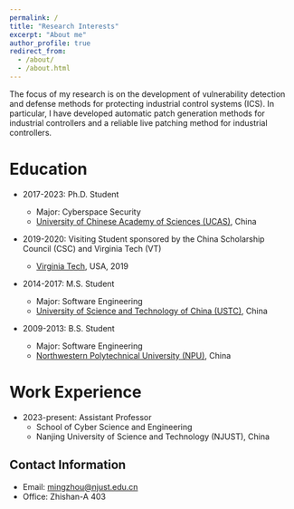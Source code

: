 ```yaml
---
permalink: /
title: "Research Interests"
excerpt: "About me"
author_profile: true
redirect_from: 
  - /about/
  - /about.html
---
```


The focus of my research is on the development of vulnerability detection and defense methods for protecting industrial control systems (ICS). In particular, I have developed automatic patch generation methods for industrial controllers and a reliable live patching method for industrial controllers. 

Education
======
* 2017-2023: Ph.D. Student
  * Major: Cyberspace Security
  * [University of Chinese Academy of Sciences (UCAS)](https://english.ucas.ac.cn/), China

* 2019-2020: Visiting Student sponsored by the China Scholarship Council (CSC) and Virginia Tech (VT)
  * [Virginia Tech](https://dcarea.vt.edu/), USA, 2019

* 2014-2017: M.S. Student
  * Major: Software Engineering
  * [University of Science and Technology of China (USTC)](https://en.ustc.edu.cn/), China

* 2009-2013: B.S. Student
  * Major: Software Engineering
  * [Northwestern Polytechnical University (NPU)](https://en.nwpu.edu.cn/), China

Work Experience
======
* 2023-present: Assistant Professor
  * School of Cyber Science and Engineering
  * Nanjing University of Science and Technology (NJUST), China

Contact Information
------
* Email: mingzhou@njust.edu.cn
* Office: Zhishan-A 403

